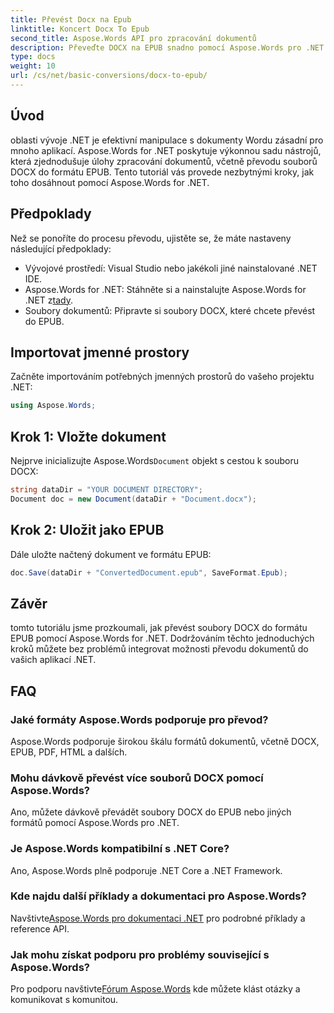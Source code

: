 ```yaml
---
title: Převést Docx na Epub
linktitle: Koncert Docx To Epub
second_title: Aspose.Words API pro zpracování dokumentů
description: Převeďte DOCX na EPUB snadno pomocí Aspose.Words pro .NET. Postupujte podle našeho návodu pro bezproblémovou integraci do vašich aplikací .NET.
type: docs
weight: 10
url: /cs/net/basic-conversions/docx-to-epub/
---
```

## Úvod

oblasti vývoje .NET je efektivní manipulace s dokumenty Wordu zásadní pro mnoho aplikací. Aspose.Words for .NET poskytuje výkonnou sadu nástrojů, která zjednodušuje úlohy zpracování dokumentů, včetně převodu souborů DOCX do formátu EPUB. Tento tutoriál vás provede nezbytnými kroky, jak toho dosáhnout pomocí Aspose.Words for .NET.

## Předpoklady

Než se ponoříte do procesu převodu, ujistěte se, že máte nastaveny následující předpoklady:
- Vývojové prostředí: Visual Studio nebo jakékoli jiné nainstalované .NET IDE.
- Aspose.Words for .NET: Stáhněte si a nainstalujte Aspose.Words for .NET z[tady](https://releases.aspose.com/words/net/).
- Soubory dokumentů: Připravte si soubory DOCX, které chcete převést do EPUB.

## Importovat jmenné prostory

Začněte importováním potřebných jmenných prostorů do vašeho projektu .NET:

```csharp
using Aspose.Words;
```

## Krok 1: Vložte dokument

 Nejprve inicializujte Aspose.Words`Document` objekt s cestou k souboru DOCX:

```csharp
string dataDir = "YOUR DOCUMENT DIRECTORY";
Document doc = new Document(dataDir + "Document.docx");
```

## Krok 2: Uložit jako EPUB

Dále uložte načtený dokument ve formátu EPUB:

```csharp
doc.Save(dataDir + "ConvertedDocument.epub", SaveFormat.Epub);
```

## Závěr

tomto tutoriálu jsme prozkoumali, jak převést soubory DOCX do formátu EPUB pomocí Aspose.Words for .NET. Dodržováním těchto jednoduchých kroků můžete bez problémů integrovat možnosti převodu dokumentů do vašich aplikací .NET.

## FAQ

### Jaké formáty Aspose.Words podporuje pro převod?
Aspose.Words podporuje širokou škálu formátů dokumentů, včetně DOCX, EPUB, PDF, HTML a dalších.

### Mohu dávkově převést více souborů DOCX pomocí Aspose.Words?
Ano, můžete dávkově převádět soubory DOCX do EPUB nebo jiných formátů pomocí Aspose.Words pro .NET.

### Je Aspose.Words kompatibilní s .NET Core?
Ano, Aspose.Words plně podporuje .NET Core a .NET Framework.

### Kde najdu další příklady a dokumentaci pro Aspose.Words?
 Navštivte[Aspose.Words pro dokumentaci .NET](https://reference.aspose.com/words/net/) pro podrobné příklady a reference API.

### Jak mohu získat podporu pro problémy související s Aspose.Words?
 Pro podporu navštivte[Fórum Aspose.Words](https://forum.aspose.com/c/words/8) kde můžete klást otázky a komunikovat s komunitou.
